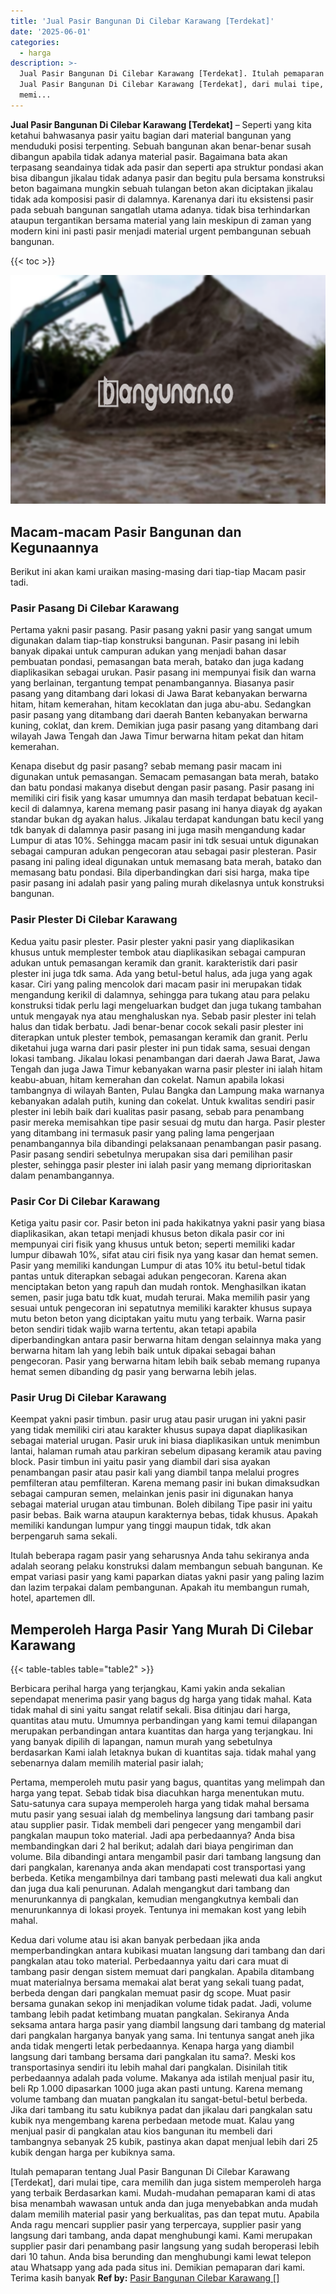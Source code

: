 ```yaml
---
title: 'Jual Pasir Bangunan Di Cilebar Karawang [Terdekat]'
date: '2025-06-01'
categories:
  - harga
description: >-
  Jual Pasir Bangunan Di Cilebar Karawang [Terdekat]. Itulah pemaparan tentang
  Jual Pasir Bangunan Di Cilebar Karawang [Terdekat], dari mulai tipe, cara
  memi...
---
```


**Jual Pasir Bangunan Di Cilebar Karawang \[Terdekat\]** – Seperti yang kita ketahui bahwasanya pasir yaitu bagian dari material bangunan yang menduduki posisi terpenting. Sebuah bangunan akan benar-benar susah dibangun apabila tidak adanya material pasir. Bagaimana bata akan terpasang seandainya tidak ada pasir dan seperti apa struktur pondasi akan bisa dibangun jikalau tidak adanya pasir dan begitu pula bersama konstruksi beton bagaimana mungkin sebuah tulangan beton akan diciptakan jikalau tidak ada komposisi pasir di dalamnya. Karenanya dari itu eksistensi pasir pada sebuah bangunan sangatlah utama adanya. tidak bisa terhindarkan ataupun tergantikan bersama material yang lain meskipun di zaman yang modern kini ini pasti pasir menjadi material urgent pembangunan sebuah bangunan.

{{< toc >}}

![Jual Pasir Bangunan Di Cilebar Karawang [Terdekat]](/images/jual-pasir-bangunan-29.png)

## Macam-macam Pasir Bangunan dan Kegunaannya

Berikut ini akan kami uraikan masing-masing dari tiap-tiap Macam pasir tadi.

### Pasir Pasang Di Cilebar Karawang

Pertama yakni pasir pasang. Pasir pasang yakni pasir yang sangat umum digunakan dalam tiap-tiap konstruksi bangunan. Pasir pasang ini lebih banyak dipakai untuk campuran adukan yang menjadi bahan dasar pembuatan pondasi, pemasangan bata merah, batako dan juga kadang diaplikasikan sebagai urukan. Pasir pasang ini mempunyai fisik dan warna yang berlainan, tergantung tempat penambangannya. Biasanya pasir pasang yang ditambang dari lokasi di Jawa Barat kebanyakan berwarna hitam, hitam kemerahan, hitam kecoklatan dan juga abu-abu. Sedangkan pasir pasang yang ditambang dari daerah Banten kebanyakan berwarna kuning, coklat, dan krem. Demikian juga pasir pasang yang ditambang dari wilayah Jawa Tengah dan Jawa Timur berwarna hitam pekat dan hitam kemerahan.

Kenapa disebut dg pasir pasang? sebab memang pasir macam ini digunakan untuk pemasangan. Semacam pemasangan bata merah, batako dan batu pondasi makanya disebut dengan pasir pasang. Pasir pasang ini memiliki ciri fisik yang kasar umumnya dan masih terdapat bebatuan kecil-kecil di dalamnya, karena memang pasir pasang ini hanya diayak dg ayakan standar bukan dg ayakan halus. Jikalau terdapat kandungan batu kecil yang tdk banyak di dalamnya pasir pasang ini juga masih mengandung kadar Lumpur di atas 10%. Sehingga macam pasir ini tdk sesuai untuk digunakan sebagai campuran adukan pengecoran atau sebagai pasir plesteran. Pasir pasang ini paling ideal digunakan untuk memasang bata merah, batako dan memasang batu pondasi. Bila diperbandingkan dari sisi harga, maka tipe pasir pasang ini adalah pasir yang paling murah dikelasnya untuk konstruksi bangunan.

### Pasir Plester Di Cilebar Karawang

Kedua yaitu pasir plester. Pasir plester yakni pasir yang diaplikasikan khusus untuk memplester tembok atau diaplikasikan sebagai campuran adukan untuk pemasangan keramik dan granit. karakteristik dari pasir plester ini juga tdk sama. Ada yang betul-betul halus, ada juga yang agak kasar. Ciri yang paling mencolok dari macam pasir ini merupakan tidak mengandung kerikil di dalamnya, sehingga para tukang atau para pelaku konstruksi tidak perlu lagi mengeluarkan budget dan juga tukang tambahan untuk mengayak nya atau menghaluskan nya. Sebab pasir plester ini telah halus dan tidak berbatu. Jadi benar-benar cocok sekali pasir plester ini diterapkan untuk plester tembok, pemasangan keramik dan granit. Perlu diketahui juga warna dari pasir plester ini pun tidak sama, sesuai dengan lokasi tambang. Jikalau lokasi penambangan dari daerah Jawa Barat, Jawa Tengah dan juga Jawa Timur kebanyakan warna pasir plester ini ialah hitam keabu-abuan, hitam kemerahan dan cokelat. Namun apabila lokasi tambangnya di wilayah Banten, Pulau Bangka dan Lampung maka warnanya kebanyakan adalah putih, kuning dan cokelat. Untuk kwalitas sendiri pasir plester ini lebih baik dari kualitas pasir pasang, sebab para penambang pasir mereka memisahkan tipe pasir sesuai dg mutu dan harga. Pasir plester yang ditambang ini termasuk pasir yang paling lama pengerjaan penambangannya bila dibandingi pelaksanaan penambangan pasir pasang. Pasir pasang sendiri sebetulnya merupakan sisa dari pemilihan pasir plester, sehingga pasir plester ini ialah pasir yang memang diprioritaskan dalam penambangannya.

### Pasir Cor Di Cilebar Karawang

Ketiga yaitu pasir cor. Pasir beton ini pada hakikatnya yakni pasir yang biasa diaplikasikan, akan tetapi menjadi khusus beton dikala pasir cor ini mempunyai ciri fisik yang khusus untuk beton; seperti memiliki kadar lumpur dibawah 10%, sifat atau ciri fisik nya yang kasar dan hemat semen. Pasir yang memiliki kandungan Lumpur di atas 10% itu betul-betul tidak pantas untuk diterapkan sebagai adukan pengecoran. Karena akan menciptakan beton yang rapuh dan mudah rontok. Menghasilkan ikatan semen, pasir juga batu tdk kuat, mudah terurai. Maka memilih pasir yang sesuai untuk pengecoran ini sepatutnya memiliki karakter khusus supaya mutu beton beton yang diciptakan yaitu mutu yang terbaik. Warna pasir beton sendiri tidak wajib warna tertentu, akan tetapi apabila diperbandingkan antara pasir berwarna hitam dengan selainnya maka yang berwarna hitam lah yang lebih baik untuk dipakai sebagai bahan pengecoran. Pasir yang berwarna hitam lebih baik sebab memang rupanya hemat semen dibanding dg pasir yang berwarna lebih jelas.

### Pasir Urug Di Cilebar Karawang

Keempat yakni pasir timbun. pasir urug atau pasir urugan ini yakni pasir yang tidak memiliki ciri atau karakter khusus supaya dapat diaplikasikan sebagai material urugan. Pasir uruk ini biasa diaplikasikan untuk menimbun lantai, halaman rumah atau parkiran sebelum dipasang keramik atau paving block. Pasir timbun ini yaitu pasir yang diambil dari sisa ayakan penambangan pasir atau pasir kali yang diambil tanpa melalui progres pemfilteran atau pemfilteran. Karena memang pasir ini bukan dimaksudkan sebagai campuran semen, melainkan jenis pasir ini digunakan hanya sebagai material urugan atau timbunan. Boleh dibilang Tipe pasir ini yaitu pasir bebas. Baik warna ataupun karakternya bebas, tidak khusus. Apakah memiliki kandungan lumpur yang tinggi maupun tidak, tdk akan berpengaruh sama sekali.

Itulah beberapa ragam pasir yang seharusnya Anda tahu sekiranya anda adalah seorang pelaku konstruksi dalam membangun sebuah bangunan. Ke empat variasi pasir yang kami paparkan diatas yakni pasir yang paling lazim dan lazim terpakai dalam pembangunan. Apakah itu membangun rumah, hotel, apartemen dll.

## Memperoleh Harga Pasir Yang Murah Di Cilebar Karawang

{{< table-tables table="table2" >}}

Berbicara perihal harga yang terjangkau, Kami yakin anda sekalian sependapat menerima pasir yang bagus dg harga yang tidak mahal. Kata tidak mahal di sini yaitu sangat relatif sekali. Bisa ditinjau dari harga, quantitas atau mutu. Umumnya perbandingan yang kami temui dilapangan merupakan perbandingan antara kuantitas dan harga yang terjangkau. Ini yang banyak dipilih di lapangan, namun murah yang sebetulnya berdasarkan Kami ialah letaknya bukan di kuantitas saja. tidak mahal yang sebenarnya dalam memilih material pasir ialah;

Pertama, memperoleh mutu pasir yang bagus, quantitas yang melimpah dan harga yang tepat. Sebab tidak bisa diacuhkan harga menentukan mutu. Satu-satunya cara supaya memperoleh harga yang tidak mahal bersama mutu pasir yang sesuai ialah dg membelinya langsung dari tambang pasir atau supplier pasir. Tidak membeli dari pengecer yang mengambil dari pangkalan maupun toko material. Jadi apa perbedaannya? Anda bisa membandingkan dari 2 hal berikut; adalah dari biaya pengiriman dan volume. Bila dibandingi antara mengambil pasir dari tambang langsung dan dari pangkalan, karenanya anda akan mendapati cost transportasi yang berbeda. Ketika mengambilnya dari tambang pasti melewati dua kali angkut dan juga dua kali penurunan. Adalah mengangkut dari tambang dan menurunkannya di pangkalan, kemudian mengangkutnya kembali dan menurunkannya di lokasi proyek. Tentunya ini memakan kost yang lebih mahal.

Kedua dari volume atau isi akan banyak perbedaan jika anda memperbandingkan antara kubikasi muatan langsung dari tambang dan dari pangkalan atau toko material. Perbedaannya yaitu dari cara muat di tambang pasir dengan sistem memuat dari pangkalan. Apabila ditambang muat materialnya bersama memakai alat berat yang sekali tuang padat, berbeda dengan dari pangkalan memuat pasir dg scope. Muat pasir bersama gunakan sekop ini menjadikan volume tidak padat. Jadi, volume tambang lebih padat ketimbang muatan pangkalan. Sekiranya Anda seksama antara harga pasir yang diambil langsung dari tambang dg material dari pangkalan harganya banyak yang sama. Ini tentunya sangat aneh jika anda tidak mengerti letak perbedaannya. Kenapa harga yang diambil langsung dari tambang bersama dari pangkalan itu sama?. Meski kos transportasinya sendiri itu lebih mahal dari pangkalan. Disinilah titik perbedaannya adalah pada volume. Makanya ada istilah menjual pasir itu, beli Rp 1.000 dipasarkan 1000 juga akan pasti untung. Karena memang volume tambang dan muatan pangkalan itu sangat-betul-betul berbeda. Jika dari tambang itu satu kubiknya padat dan jikalau dari pangkalan satu kubik nya mengembang karena perbedaan metode muat. Kalau yang menjual pasir di pangkalan atau kios bangunan itu membeli dari tambangnya sebanyak 25 kubik, pastinya akan dapat menjual lebih dari 25 kubik dengan harga per kubiknya sama.

Itulah pemaparan tentang Jual Pasir Bangunan Di Cilebar Karawang \[Terdekat\], dari mulai tipe, cara memilih dan juga sistem memperoleh harga yang terbaik Berdasarkan kami. Mudah-mudahan pemaparan kami di atas bisa menambah wawasan untuk anda dan juga menyebabkan anda mudah dalam memilih material pasir yang berkualitas, pas dan tepat mutu. Apabila Anda ragu mencari supplier pasir yang terpercaya, supplier pasir yang langsung dari tambang, anda dapat menghubungi kami. Kami merupakan supplier pasir dari penambang pasir langsung yang sudah beroperasi lebih dari 10 tahun. Anda bisa berunding dan menghubungi kami lewat telepon atau Whatsapp yang ada pada situs ini. Demikian pemaparan dari kami. Terima kasih banyak
**Ref by:** [Pasir Bangunan Cilebar Karawang []](https://id.wikipedia.org/wiki/Pasir)
